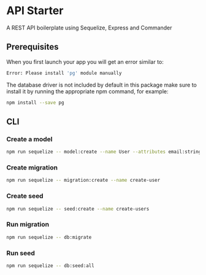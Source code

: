 # API Starter
A REST API boilerplate using Sequelize, Express and Commander

## Prerequisites
When you first launch your app you will get an error similar to:
```bash
Error: Please install 'pg' module manually
```

The database driver is not included by default in this package make sure to install it by running the appropriate npm command, for example:
```bash
npm install --save pg
```

## CLI

### Create a model
```bash
npm run sequelize -- model:create --name User --attributes email:string,password:string
```

### Create migration
```bash
npm run sequelize -- migration:create --name create-user
```

### Create seed
```bash
npm run sequelize -- seed:create --name create-users
```

### Run migration
```bash
npm run sequelize -- db:migrate
```

### Run seed
```bash
npm run sequelize -- db:seed:all
```
